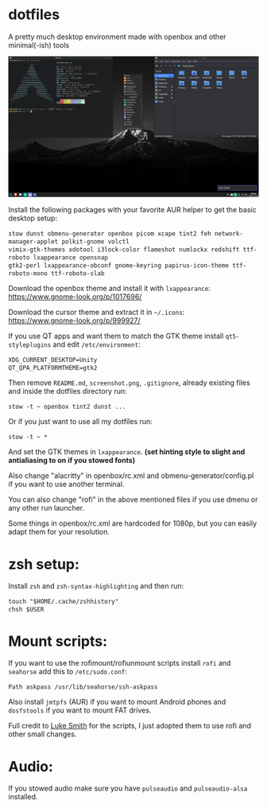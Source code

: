# dotfiles

A pretty much desktop environment made with openbox and other minimal(-ish) tools

![Screenshot: ](screenshot.png)

Install the following packages with your favorite AUR helper to get the basic desktop setup:
```
stow dunst obmenu-generator openbox picom xcape tint2 feh network-manager-applet polkit-gnome volctl 
vimix-gtk-themes xdotool i3lock-color flameshot numlockx redshift ttf-roboto lxappearance opensnap
gtk2-perl lxappearance-obconf gnome-keyring papirus-icon-theme ttf-roboto-mono ttf-roboto-slab
```

Download the openbox theme and install it with ```lxappearance```: <br>
https://www.gnome-look.org/p/1017696/

Download the cursor theme and extract it in ```~/.icons```: <br>
https://www.gnome-look.org/p/999927/

If you use QT apps and want them to match the GTK theme install ```qt5-styleplugins``` and edit ```/etc/environment```:
```
XDG_CURRENT_DESKTOP=Unity 
QT_QPA_PLATFORMTHEME=gtk2
```

Then remove ```README.md```, ```screenshot.png```, ```.gitignore```, already existing files and inside the dotfiles directory run:
```
stow -t ~ openbox tint2 dunst ...
```
Or if you just want to use all my dotfiles run:
```
stow -t ~ *
```

And set the GTK themes in ```lxappearance```. **(set hinting style to slight and antialiasing to on if you stowed fonts)**

Also change "alacritty" in openbox/rc.xml and obmenu-generator/config.pl if you want to use another terminal. <br>

You can also change "rofi" in the above mentioned files if you use dmenu or any other run launcher. <br>

Some things in openbox/rc.xml are hardcoded for 1080p, but you can easily adapt them for your resolution.

# zsh setup:
Install ```zsh``` and ```zsh-syntax-highlighting``` and then run:
```
touch "$HOME/.cache/zshhistory"
chsh $USER
```

# Mount scripts:
If you want to use the rofimount/rofiunmount scripts install ```rofi``` and ```seahorse``` add this to ```/etc/sudo.conf```:
```
Path askpass /usr/lib/seahorse/ssh-askpass
```
Also install ```jmtpfs``` (AUR) if you want to mount Android phones and ```dosfstools``` if you want to mount FAT drives. <br>

Full credit to [Luke Smith](https://github.com/LukeSmithxyz) for the scripts, I just adopted them to use rofi and other small changes.

# Audio:
If you stowed audio make sure you have ```pulseaudio``` and ```pulseaudio-alsa``` installed. 
